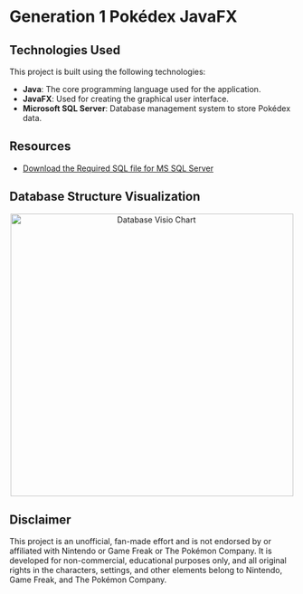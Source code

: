 # Generation 1 Pokédex JavaFX

## Technologies Used
This project is built using the following technologies:

- **Java**: The core programming language used for the application.
- **JavaFX**: Used for creating the graphical user interface.
- **Microsoft SQL Server**: Database management system to store Pokédex data.

## Resources

- [Download the Required SQL file for MS SQL Server](https://github.com/andrew5701/pokedex-gen1-database/blob/main/src/main/resources/com/mycompany/databaseexample/PokemonDatabase.sql)

## Database Structure Visualization

<p align="center">
  <img src="https://github.com/andrew5701/pokedex-gen1-database/assets/114825896/8d8a5ba5-0622-4a09-9ee8-107a0841ed73" alt="Database Visio Chart" width="500">
</p>

## Disclaimer
This project is an unofficial, fan-made effort and is not endorsed by or affiliated with Nintendo or Game Freak or The Pokémon Company. It is developed for non-commercial, educational purposes only, and all original rights in the characters, settings, and other elements belong to Nintendo, Game Freak, and The Pokémon Company.
